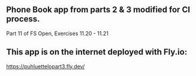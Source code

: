 ## Phone Book app from parts 2 & 3 modified for CI process.

Part 11 of FS Open, Exercises 11.20 - 11.21

## This app is on the internet deployed with Fly.io:

https://puhluettelopart3.fly.dev/
